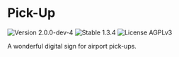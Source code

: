 # Pick-Up

![Version 2.0.0-dev-4](https://badgen.net/badge/Version/2.0.0-dev-4/FFaa00)
![Stable 1.3.4](https://badgen.net/badge/1.3.4/None/00aa00)
![License AGPLv3](https://badgen.net/badge/License/AGPLv3/552b55)

A wonderful digital sign for airport pick-ups.
